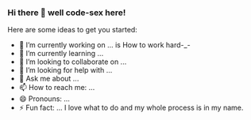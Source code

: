 ### Hi there 👋 well code-sex here!

Here are some ideas to get you started:

- 🔭 I’m currently working on ... is How to work hard-_-
- 🌱 I’m currently learning ...
- 👯 I’m looking to collaborate on ...
- 🤔 I’m looking for help with ...
- 💬 Ask me about ...
- 📫 How to reach me: ...
- 😄 Pronouns: ...
- ⚡ Fun fact: ... I love what to do and my whole process is in my name.
